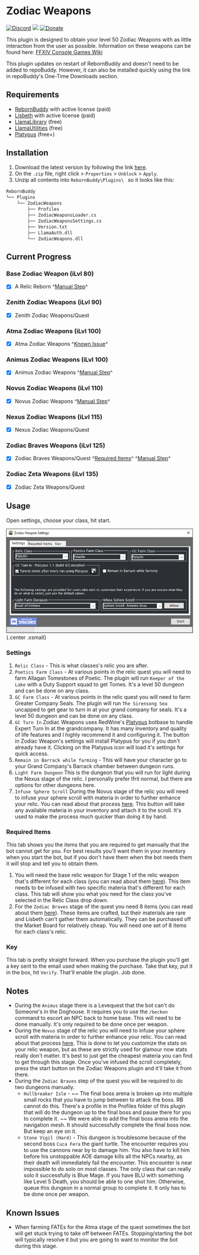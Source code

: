 # Zodiac Weapons

[![Discord][3]][4]
[![](https://img.shields.io/static/v1?label=Sponsor&message=%E2%9D%A4&logo=GitHub&color=%23fe8e86)](https://github.com/sponsors/domesticwarlord86)
[![Donate][5]][6]

This plugin is designed to obtain your level 50 Zodiac Weapons with as little interaction from the user as possible. Information on these weapons can be found here: [FFXIV Console Games Wiki](https://ffxiv.consolegameswiki.com/wiki/Zodiac_Weapons)

This plugin updates on restart of RebornBuddy and doesn't need to be added to repoBuddy. However, it can also be installed quickly using the link in repoBuddy's One-Time Downloads section. 
## Requirements

- [RebornBuddy][7] with active license (paid)
- [Lisbeth][9] with active license (paid)
- [LlamaLibrary][10] (free)
- [LlamaUtilities](https://github.com/nt153133/LlamaUtilities) (free)
- [Platypus](https://rbplatypus.com/) (free+)

## Installation

1. Download the latest version by following the link [here](https://sts.llamamagic.net/ZodiacWeapons/ZodiacWeapons.zip).
2. On the `.zip` file, right click > `Properties` > `Unblock` > `Apply`.
3. Unzip all contents into `RebornBuddy\Plugins\ ` so it looks like this:

```
RebornBuddy
└── Plugins
    └── ZodiacWeapons
        ├── Profiles
        ├── ZodiacWeaponsLoader.cs
        ├── ZodiacWeaponsSettings.cs
        ├── Version.txt
        ├── LlamaAuth.dll
        └── ZodiacWeapons.dll
```

## Current Progress

### Base Zodiac Weapon (iLvl 80)
- [x] A Relic Reborn ^[Manual Step](#required-items)^

### Zenith Zodiac Weapons (iLvl 90)
- [x] Zenith Zodiac Weapons/Quest

### Atma Zodiac Weapons (iLvl 100)
- [x] Atma Zodiac Weapons ^[Known Issue](#known-issues)^

### Animus Zodiac Weapons (iLvl 100)
- [x] Animus Zodiac Weapons ^[Manual Step](#notes)^

### Novus Zodiac Weapons (iLvl 110)
- [x] Novus Zodiac Weapons ^[Manual Step](#notes)^

### Nexus Zodiac Weapons (iLvl 115)
- [x] Nexus Zodiac Weapons/Quest

### Zodiac Braves Weapons (iLvl 125)
- [x] Zodiac Braves Weapons/Quest ^[Required Items](#required-items)^ ^[Manual Step](#notes)^

### Zodiac Zeta Weapons (iLvl 135)
- [x] Zodiac Zeta Weapons/Quest

## Usage

Open settings, choose your class, hit start. 

![img-small](../../img/zodiac.png){.center .xsmall}

### Settings

1. `Relic Class` - This is what classes's relic you are after.
3. `Poetics Farm Class` - At various points in the relic quest you will need to farm Allagan Tomestones of Poetic. The plugin will run `Keeper of the Lake` with a Duty Support squad to get Tomes. It's a level 50 dungeon and can be done on any class.
4. `GC Farm Class` - At various points in the relic quest you will need to farm Greater Company Seals. The plugin will run `The Sirensong Sea` uncapped to get gear to turn in at your grand company for seals. It's a level 50 dungeon and can be done on any class.
5. `GC Turn In` Zodiac Weapons uses RedWine's [Platypus](https://rbplatypus.com/) botbase to handle Expert Turn In at the grandcompany. It has many inventory and quality of life features and I highly recommend it and configuring it. The button in Zodiac Weapon's settings will install Platypus for you if you don't already have it. Clicking on the Platypus icon will load it's settings for quick access. 
2. `Remain in Barrack while farming` - This will have your character go to your Grand Company's Barrack chamber between dungeon runs.
6. `Light Farm Dungeon` This is the dungeon that you will run for light during the Nexus stage of the relic. I personally prefer Ifrit normal, but there are options for other dungeons here.
7. `Infuse Sphere Scroll` During the Novus stage of the relic you will need to infuse your sphere scroll with materia in order to further enhance your relic. You can read about that process [here](https://ffxiv.consolegameswiki.com/wiki/Novus_Zodiac_Weapons/Quest#Star_Light.2C_Star_Bright). This button will take any available materia in your inventory and attach it to the scroll. It's used to make the process much quicker than doing it by hand.

### Required Items
This tab shows you the items that you are required to get manually that the bot cannot get for you. For best results you'll want them in your inventory when you start the bot, but if you don't have them when the bot needs them it will stop and tell you to obtain them.

1. You will need the base relic weapon for Stage 1 of the relic weapon that's different for each class (you can read about them [here](https://ffxiv.consolegameswiki.com/wiki/Zodiac_Weapons/Quest#Part_2:_Class_Weapon)). This item needs to be infused with two specific materia that's different for each class. This tab will show you what you need for the class you've selected in the Relic Class drop down.
2. For the `Zodiac Braves` stage of the quest you need 8 items (you can read about them [here](https://ffxiv.consolegameswiki.com/wiki/Zodiac_Braves_Weapons/Quest#Crafted_Items)). These items are crafted, but their materials are rare and Lisbeth can't gather them automatically. They can be purchased off the Market Board for relatively cheap. You will need one set of 8 items for each class's relic.

### Key
This tab is pretty straight forward. When you purchase the plugin you'll get a key sent to the email used when making the purchase. Take that key, put it in the box, hit `Verify`. That'll enable the plugin. Job done.

## Notes
- During the `Animus` stage there is a Levequest that the bot can't do Someone's in the Doghouse. It requires you to use the `/beckon` command to escort an NPC back to home base. This will need to be done manually. It's only required to be done once per weapon.
- During the `Novus` stage of the relic you will need to infuse your sphere scroll with materia in order to further enhance your relic. You can read about that process [here](https://ffxiv.consolegameswiki.com/wiki/Novus_Zodiac_Weapons/Quest#Star_Light.2C_Star_Bright). This is done to let you customize the stats on your relic weapon, but as these are strictly used for glamour now stats really don't matter. It's best to just get the cheapest materia you can find to get through this stage. Once you've infused the scroll completely, press the start button on the Zodiac Weapons plugin and it'll take it from there.
- During the `Zodiac Braves` step of the quest you will be required to do two dungeons manually. 
    * `Hullbreaker Isle` - ~~ The final boss arena is broken up into multiple small rocks that you have to jump between to attack the boss. RB cannot do this. There's a profile in the Profiles folder of this plugin that will do the dungeon up to the final boss and pause there for you to complete it. ~~ We were able to add the final boss arena into the navigation mesh. It should successfully complete the final boss now. But keep an eye on it.
    * `Stone Vigil (Hard)` - This dungeon is troublesome because of the second boss `Cuca Fera` the giant turtle. The encounter requires you to use the cannons near by to damage him. You also have to kill him before his unstoppable AOE damage kills all the NPCs nearby, as their death will immediately fail the encounter. This encounter is near impossible to do solo on most classes. The only class that can really solo it successfully is Blue Mage. If you have BLU with something like Level 5 Death, you should be able to one shot him. Otherwise, queue this dungeon in a normal group to complete it. It only has to be done once per weapon. 

## Known Issues
- When farming FATEs for the Atma stage of the quest sometimes the bot will get stuck trying to take off between FATEs. Stopping/starting the bot will typically resolve it but you are going to want to monitor the bot during this stage.


[3]: https://img.shields.io/badge/Discord-7389D8?logo=discord&logoColor=ffffff&labelColor=6A7EC2
[4]: https://discord.gg/CucSWEhJSZ "Discord"
[5]: https://shields.io/badge/-Buy%20me%20a%20coffee-FF5E5B?logo=kofi&logoColor=ffffff&labelColor=FF5E5B
[6]: https://ko-fi.com/domesticwarlord86 "Donate via Ko-Fi"
[7]: https://www.rebornbuddy.com/ "RebornBuddy"
[8]: https://github.com/LlamaMagic/ExBuddy "ExBuddy"
[9]: https://www.siune.io/ "Lisbeth"
[10]: https://github.com/nt153133/__LlamaLibrary "LlamaLibrary"
[11]: https://discord.gg/rDsFbKr "Magitek Discord"
[12]: https://github.com/Zimgineering/repoBuddy "RepoBuddy"